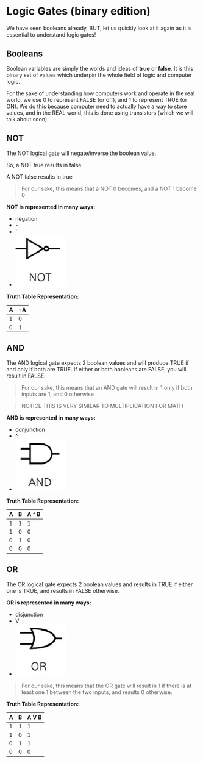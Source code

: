 #  Logic Gates (binary edition)

We have seen booleans already, BUT, let us quickly look at it again as it is 
essential to understand logic gates!

## Booleans

Boolean variables are simply the words and ideas of **true** or **false**.
It is this binary set of values which underpin the whole field of logic and computer logic.

For the sake of understanding how computers work and operate in the real world, we use
0 to represent FALSE (or off), and 1 to represent TRUE (or ON). We do this because computer 
need to actually have a way to store values, and in the REAL world, this is done using transistors (which we 
will talk about soon).

## NOT

The NOT logical gate will negate/inverse the boolean value.

So, a NOT true results in false

A NOT false results in true

> For our sake, this means that a NOT 0 becomes, and a NOT 1 become 0

**NOT is represented in many ways:**
- negation
- ¬
- '
- ![not.png](assets/not.png)

**Truth Table Representation:**

| A | ¬A |
|---|----|
| 1 | 0  |
| 0 | 1  |



## AND

The AND logical gate expects 2 boolean values and will produce TRUE
if and only if both are TRUE. If either or both booleans are FALSE, you will result in FALSE.

> For our sake, this means that an AND gate will result in 1 only if both inputs are 1, and 0 otherwise

> NOTICE THIS IS VERY SIMILAR TO MULTIPLICATION FOR MATH

**AND is represented in many ways:**
- conjunction
- ^
- ![and.png](assets/and.png)

**Truth Table Representation:**

| A | B | A ^ B |
|---|---|-------|
| 1 | 1 | 1     |
| 1 | 0 | 0     |
| 0 | 1 | 0     |
| 0 | 0 | 0     |
 

## OR

The OR logical gate expects 2 boolean values and results in TRUE if either one is TRUE, and results in
FALSE otherwise.

**OR is represented in many ways:**
- disjunction
- V
- ![or.png](assets/or.png)

> For our sake, this means that the OR gate will result in 1 if there is at least one 1 between the two inputs, and results 0 otherwise.

**Truth Table Representation:**

| A | B | A V B |
|---|---|-------|
| 1 | 1 | 1     |
| 1 | 0 | 1     |
| 0 | 1 | 1     |
| 0 | 0 | 0     |


